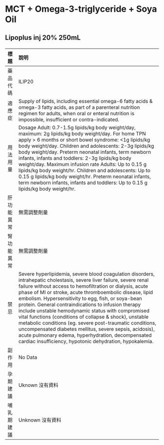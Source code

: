 # MCT + Omega-3-triglyceride + Soya Oil

## Lipoplus inj 20% 250mL

##### 

| 標題       | 說明                                                                                                                                                                                                                                                                                                                                                                                                                                                                                                                                                                                                                                                                                                               |
|:-----------|:-------------------------------------------------------------------------------------------------------------------------------------------------------------------------------------------------------------------------------------------------------------------------------------------------------------------------------------------------------------------------------------------------------------------------------------------------------------------------------------------------------------------------------------------------------------------------------------------------------------------------------------------------------------------------------------------------------------------|
| 藥品代碼   | ILIP20                                                                                                                                                                                                                                                                                                                                                                                                                                                                                                                                                                                                                                                                                                             |
| 適應症     | Supply of lipids, including essential omega-6 fatty acids & omega-3 fatty acids, as part of a parenteral nutrition regimen for adults, when oral or enteral nutrition is impossible, insufficient or contra-indicated.                                                                                                                                                                                                                                                                                                                                                                                                                                                                                             |
| 用法用量   | Dosage Adult: 0.7-1.5g lipids/kg body weight/day, maximum: 2g lipids/kg body weight/day. For home TPN apply > 6 months or short bowel syndrome: <1g lipids/kg body weight/day. Children and adolescents: 2-3g lipids/kg body weight/day. Preterm neonatal infants, term newborn infants, infants and toddlers: 2-3g lipids/kg body weight/day. Maximum infusion rate Adults: Up to 0.15 g lipids/kg body weight/hr. Children and adolescents: Up to 0.15 g lipids/kg body weight/hr. Preterm neonatal infants, term newborn infants, infants and toddlers: Up to 0.15 g lipids/kg body weight/hr.                                                                                                                  |
| 肝功能異常 | 無需調整劑量                                                                                                                                                                                                                                                                                                                                                                                                                                                                                                                                                                                                                                                                                                       |
| 腎功能異常 | 無需調整劑量                                                                                                                                                                                                                                                                                                                                                                                                                                                                                                                                                                                                                                                                                                       |
| 禁忌       | Severe hyperlipidemia, severe blood coagulation disorders, intrahepatic cholestasis, severe liver failure, severe renal failure without access to hemofiltration or dialysis, acute phase of MI or stroke, acute thromboembolic disease, lipid embolism. Hypersensitivity to egg, fish, or soya-bean protein. General contraindications to infusion therapy include unstable hemodynamic status with compromised vital functions (conditions of collapse & shock), unstable metabolic conditions (eg. severe post-traumatic conditions, uncompensated diabetes mellitus, severe sepsis, acidosis), acute pulmonary edema, hyperhydration, decompensated cardiac insufficiency, hypotonic dehydration, hypokalemia. |
| 副作用     | No Data                                                                                                                                                                                                                                                                                                                                                                                                                                                                                                                                                                                                                                                                                                            |
| 孕期建議   | Uknown 沒有資料                                                                                                                                                                                                                                                                                                                                                                                                                                                                                                                                                                                                                                                                                                    |
| 哺乳期建議 | Unknown 沒有資料                                                                                                                                                                                                                                                                                                                                                                                                                                                                                                                                                                                                                                                                                                   |

